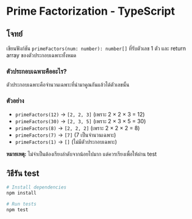 # Prime Factorization - TypeScript

## โจทย์
เขียนฟังก์ชัน `primeFactors(num: number): number[]` ที่รับตัวเลข 1 ตัว และ return array ของตัวประกอบเฉพาะทั้งหมด

### ตัวประกอบเฉพาะคืออะไร?
ตัวประกอบเฉพาะคือจำนวนเฉพาะที่นำมาคูณกันแล้วได้ตัวเลขนั้น

### ตัวอย่าง
- `primeFactors(12)` → `[2, 2, 3]` (เพราะ 2 × 2 × 3 = 12)
- `primeFactors(30)` → `[2, 3, 5]` (เพราะ 2 × 3 × 5 = 30)
- `primeFactors(8)` → `[2, 2, 2]` (เพราะ 2 × 2 × 2 = 8)
- `primeFactors(7)` → `[7]` (7 เป็นจำนวนเฉพาะ)
- `primeFactors(1)` → `[]` (ไม่มีตัวประกอบเฉพาะ)

**หมายเหตุ:** ไม่จำเป็นต้องเรียงลำดับจากน้อยไปมาก แต่ควรเรียงเพื่อให้ผ่าน test

## วิธีรัน test

```bash
# Install dependencies
npm install

# Run tests
npm test
```
